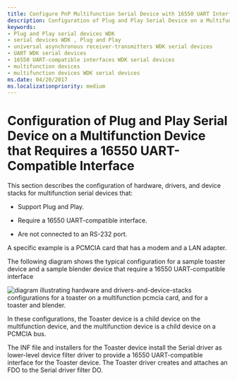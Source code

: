 ```yaml
---
title: Configure PnP Multifunction Serial Device with 16550 UART Interface
description: Configuration of Plug and Play Serial Device on a Multifunction Device that Requires a 16550 UART-Compatible Interface
keywords:
- Plug and Play serial devices WDK
- serial devices WDK , Plug and Play
- universal asynchronous receiver-transmitters WDK serial devices
- UART WDK serial devices
- 16550 UART-compatible interfaces WDK serial devices
- multifunction devices
- multifunction devices WDK serial devices
ms.date: 04/20/2017
ms.localizationpriority: medium
---
```


# Configuration of Plug and Play Serial Device on a Multifunction Device that Requires a 16550 UART-Compatible Interface





This section describes the configuration of hardware, drivers, and device stacks for multifunction serial devices that:

-   Support Plug and Play.

-   Require a 16550 UART-compatible interface.

-   Are not connected to an RS-232 port.

A specific example is a PCMCIA card that has a modem and a LAN adapter.

The following diagram shows the typical configuration for a sample toaster device and a sample blender device that require a 16550 UART-compatible interface

![diagram illustrating hardware and drivers-and-device-stacks configurations for a toaster on a multifunction pcmcia card, and for a toaster and blender.](images/ser4.png)

In these configurations, the Toaster device is a child device on the multifunction device, and the multifunction device is a child device on a PCMCIA bus.

The INF file and installers for the Toaster device install the Serial driver as lower-level device filter driver to provide a 16550 UART-compatible interface for the Toaster device. The Toaster driver creates and attaches an FDO to the Serial driver filter DO.

 

 





